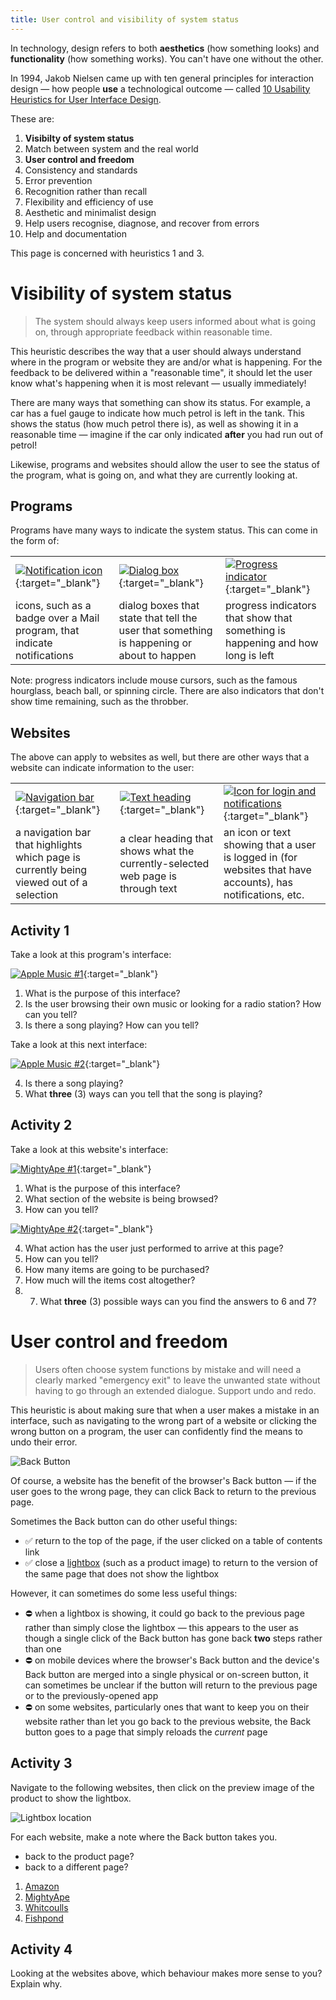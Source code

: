 ```yaml
---
title: User control and visibility of system status
---
```


In technology, design refers to both **aesthetics** (how something looks) and **functionality** (how something works). You can't have one without the other.

In 1994, Jakob Nielsen came up with ten general principles for interaction design — how people **use** a technological outcome — called [10 Usability Heuristics for User Interface Design](https://www.nngroup.com/articles/ten-usability-heuristics/).

These are:

1. **Visibilty of system status**
2. Match between system and the real world
3. **User control and freedom**
4. Consistency and standards
5. Error prevention
6. Recognition rather than recall
7. Flexibility and efficiency of use
8. Aesthetic and minimalist design
9. Help users recognise, diagnose, and recover from errors
10. Help and documentation

This page is concerned with heuristics 1 and 3.

# Visibility of system status

> The system should always keep users informed about what is going on, through appropriate feedback within reasonable time.

This heuristic describes the way that a user should always understand where in the program or website they are and/or what is happening. For the feedback to be delivered within a "reasonable time", it should let the user know what's happening when it is most relevant — usually immediately!

There are many ways that something can show its status. For example, a car has a fuel gauge to indicate how much petrol is left in the tank. This shows the status (how much petrol there is), as well as showing it in a reasonable time — imagine if the car only indicated **after** you had run out of petrol!

Likewise, programs and websites should allow the user to see the status of the program, what is going on, and what they are currently looking at.

## Programs

Programs have many ways to indicate the system status. This can come in the form of:

| | | |
| :-- | :-- | :-- |
| [![Notification icon](img/hci_01_program_01.png)](img/hci_01_program_01.png){:target="_blank"} | [![Dialog box](img/hci_01_program_02.png)](img/hci_01_program_02.png){:target="_blank"} | [![Progress indicator](img/hci_01_program_03.png)](img/hci_01_program_03.png){:target="_blank"} |
| icons, such as a badge over a Mail program, that indicate notifications | dialog boxes that state that tell the user that something is happening or about to happen | progress indicators that show that something is happening and how long is left |

Note: progress indicators include mouse cursors, such as the famous hourglass, beach ball, or spinning circle. There are also indicators that don't show time remaining, such as the throbber.

## Websites

The above can apply to websites as well, but there are other ways that a website can indicate information to the user:

| | | |
| :-- | :-- | :-- |
| [![Navigation bar](img/hci_01_nav_01.png)](img/hci_01_nav_01.png){:target="_blank"} | [![Text heading](img/hci_01_nav_02.png)](img/hci_01_nav_02.png){:target="_blank"} | [![Icon for login and notifications](img/hci_01_nav_03.png)](img/hci_01_nav_03.png){:target="_blank"} |
| a navigation bar that highlights which page is currently being viewed out of a selection | a clear heading that shows what the currently-selected web page is through text | an icon or text showing that a user is logged in (for websites that have accounts), has notifications, etc. |

## Activity 1

Take a look at this program's interface:

[![Apple Music #1](img/hci_01_music_01.png)](img/hci_01_music_01.png){:target="_blank"}

1. What is the purpose of this interface?
2. Is the user browsing their own music or looking for a radio station? How can you tell?
3. Is there a song playing? How can you tell?

Take a look at this next interface:

[![Apple Music #2](img/hci_01_music_02.png)](img/hci_01_music_02.png){:target="_blank"}

4. Is there a song playing?
5. What **three** (3) ways can you tell that the song is playing?

## Activity 2

Take a look at this website's interface:

[![MightyApe #1](img/hci_01_website_01.png)](img/hci_01_website_01.png){:target="_blank"}

1. What is the purpose of this interface?
2. What section of the website is being browsed?
3. How can you tell?

[![MightyApe #2](img/hci_01_website_02.png)](img/hci_01_website_02.png){:target="_blank"}

4. What action has the user just performed to arrive at this page?
5. How can you tell?
6. How many items are going to be purchased?
7. How much will the items cost altogether?
8. 7. What **three** (3) possible ways can you find the answers to 6 and 7?

# User control and freedom

> Users often choose system functions by mistake and will need a clearly marked "emergency exit" to leave the unwanted state without having to go through an extended dialogue. Support undo and redo.

This heuristic is about making sure that when a user makes a mistake in an interface, such as navigating to the wrong part of a website or clicking the wrong button on a program, the user can confidently find the means to undo their error.

![Back Button](img/back_button.png)

Of course, a website has the benefit of the browser's Back button — if the user goes to the wrong page, they can click Back to return to the previous page.

Sometimes the Back button can do other useful things:

- ✅ return to the top of the page, if the user clicked on a table of contents link
- ✅ close a [lightbox](https://en.wikipedia.org/wiki/Lightbox_(JavaScript)) (such as a product image) to return to the version of the same page that does not show the lightbox

However, it can sometimes do some less useful things:

- ⛔️ when a lightbox is showing, it could go back to the previous page rather than simply close the lightbox — this appears to the user as though a single click of the Back button has gone back **two** steps rather than one
- ⛔️ on mobile devices where the browser's Back button and the device's Back button are merged into a single physical or on-screen button, it can sometimes be unclear if the button will return to the previous page or to the previously-opened app
- ⛔️ on some websites, particularly ones that want to keep you on their website rather than let you go back to the previous website, the Back button goes to a page that simply reloads the *current* page

## Activity 3

Navigate to the following websites, then click on the preview image of the product to show the lightbox.

![Lightbox location](img/lightbox_location.png)

For each website, make a note where the Back button takes you.

- back to the product page?
- back to a different page?

1. [Amazon](https://www.amazon.com/Design-Everyday-Things-Revised-Expanded/dp/0465050654)
2. [MightyApe](https://www.mightyape.co.nz/product/user-interface-design/21267887)
3. [Whitcoulls](https://www.whitcoulls.co.nz/product/windows-11-for-dummies-6694015)
4. [Fishpond](https://www.fishpond.co.nz/Books/macOS-Monterey-For-Dummies-Bob-LeVitus/9781119836964)

## Activity 4

Looking at the websites above, which behaviour makes more sense to you? Explain why.